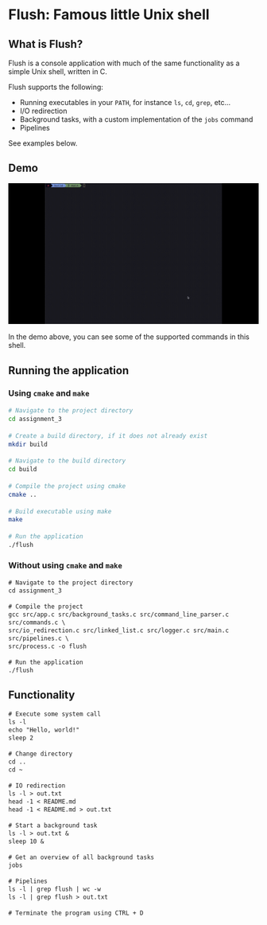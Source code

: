 # Flush: Famous little Unix shell

## What is Flush?

Flush is a console application with much of the same functionality as a simple
Unix shell, written in C.

Flush supports the following:

- Running executables in your `PATH`, for instance `ls`, `cd`, `grep`, etc...
- I/O redirection
- Background tasks, with a custom implementation of the `jobs` command
- Pipelines

See examples below.

## Demo

![Demo](./media/demo.gif)

In the demo above, you can see some of the supported commands in this shell.

## Running the application

### Using `cmake` and `make`

```sh
# Navigate to the project directory
cd assignment_3

# Create a build directory, if it does not already exist
mkdir build

# Navigate to the build directory
cd build

# Compile the project using cmake
cmake ..

# Build executable using make
make

# Run the application
./flush
```

### Without using `cmake` and `make`

```shell
# Navigate to the project directory
cd assignment_3

# Compile the project
gcc src/app.c src/background_tasks.c src/command_line_parser.c src/commands.c \
src/io_redirection.c src/linked_list.c src/logger.c src/main.c src/pipelines.c \
src/process.c -o flush

# Run the application
./flush
```

## Functionality

```shell
# Execute some system call
ls -l
echo "Hello, world!"
sleep 2

# Change directory
cd ..
cd ~

# IO redirection
ls -l > out.txt
head -1 < README.md
head -1 < README.md > out.txt

# Start a background task
ls -l > out.txt &
sleep 10 &

# Get an overview of all background tasks
jobs

# Pipelines
ls -l | grep flush | wc -w
ls -l | grep flush > out.txt

# Terminate the program using CTRL + D
```
